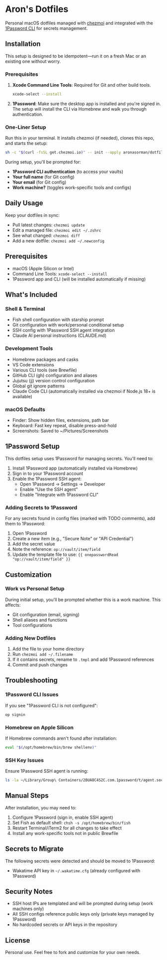 # Aron's Dotfiles

Personal macOS dotfiles managed with [chezmoi](https://www.chezmoi.io/) and integrated with the [1Password CLI](https://developer.1password.com/docs/cli/) for secrets management.

## Installation

This setup is designed to be idempotent—run it on a fresh Mac or an existing one without worry.

### Prerequisites

1. **Xcode Command Line Tools**: Required for Git and other build tools.
   ```bash
   xcode-select --install
   ```
2. **1Password**: Make sure the desktop app is installed and you're signed in. The setup will install the CLI via Homebrew and walk you through authentication.

### One-Liner Setup

Run this in your terminal. It installs chezmoi (if needed), clones this repo, and starts the setup:

```bash
sh -c "$(curl -fsSL get.chezmoi.io)" -- init --apply aronasorman/dotfiles
```

During setup, you'll be prompted for:
- **1Password CLI authentication** (to access your vaults)
- **Your full name** (for Git config)
- **Your email** (for Git config)  
- **Work machine?** (toggles work-specific tools and configs)

## Daily Usage

Keep your dotfiles in sync:
- Pull latest changes: `chezmoi update`
- Edit a managed file: `chezmoi edit ~/.zshrc`
- See what changed: `chezmoi diff`
- Add a new dotfile: `chezmoi add ~/.newconfig`

## Prerequisites

- macOS (Apple Silicon or Intel)
- Command Line Tools: `xcode-select --install`
- 1Password app and CLI (will be installed automatically if missing)

## What's Included

### Shell & Terminal
- Fish shell configuration with starship prompt
- Git configuration with work/personal conditional setup
- SSH config with 1Password SSH agent integration
- Claude AI personal instructions (CLAUDE.md)

### Development Tools
- Homebrew packages and casks
- VS Code extensions
- Various CLI tools (see Brewfile)
- GitHub CLI (gh) configuration and aliases
- Jujutsu (jj) version control configuration
- Global git ignore patterns
- Claude Code CLI (automatically installed via chezmoi if Node.js 18+ is available)

### macOS Defaults
- Finder: Show hidden files, extensions, path bar
- Keyboard: Fast key repeat, disable press-and-hold
- Screenshots: Saved to ~/Pictures/Screenshots

## 1Password Setup

This dotfiles setup uses 1Password for managing secrets. You'll need to:

1. Install 1Password app (automatically installed via Homebrew)
2. Sign in to your 1Password account
3. Enable the 1Password SSH agent:
   - Open 1Password → Settings → Developer
   - Enable "Use the SSH agent"
   - Enable "Integrate with 1Password CLI"

### Adding Secrets to 1Password

For any secrets found in config files (marked with TODO comments), add them to 1Password:

1. Open 1Password
2. Create a new item (e.g., "Secure Note" or "API Credential")
3. Add the secret value
4. Note the reference: `op://vault/item/field`
5. Update the template file to use: `{{ onepasswordRead "op://vault/item/field" }}`

## Customization

### Work vs Personal Setup

During initial setup, you'll be prompted whether this is a work machine. This affects:
- Git configuration (email, signing)
- Shell aliases and functions
- Tool configurations

### Adding New Dotfiles

1. Add the file to your home directory
2. Run `chezmoi add ~/.filename`
3. If it contains secrets, rename to `.tmpl` and add 1Password references
4. Commit and push changes

## Troubleshooting

### 1Password CLI Issues

If you see "1Password CLI is not configured":
```bash
op signin
```

### Homebrew on Apple Silicon

If Homebrew commands aren't found after installation:
```bash
eval "$(/opt/homebrew/bin/brew shellenv)"
```

### SSH Key Issues

Ensure 1Password SSH agent is running:
```bash
ls -la ~/Library/Group\ Containers/2BUA8C4S2C.com.1password/t/agent.sock
```

## Manual Steps

After installation, you may need to:

1. Configure 1Password (sign in, enable SSH agent)
2. Set Fish as default shell: `chsh -s /opt/homebrew/bin/fish`
3. Restart Terminal/iTerm2 for all changes to take effect
4. Install any work-specific tools not in public Brewfile

## Secrets to Migrate

The following secrets were detected and should be moved to 1Password:
- Wakatime API key in `~/.wakatime.cfg` (already configured with 1Password)

## Security Notes

- SSH host IPs are templated and will be prompted during setup (work machines only)
- All SSH configs reference public keys only (private keys managed by 1Password)
- No hardcoded secrets or API keys in the repository

## License

Personal use. Feel free to fork and customize for your own needs.